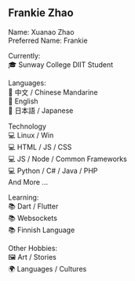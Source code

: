 ## Frankie Zhao

Name: Xuanao Zhao  
Preferred Name: Frankie  

Currently:  
🎓 Sunway College DIIT Student

Languages:  
💬 中文 / Chinese Mandarine  
💬 English  
💬 日本語 / Japanese  

Technology  
💻 Linux / Win  
💻 HTML / JS / CSS  
💻 JS / Node / Common Frameworks  
💻 Python / C# / Java / PHP  
And More ...  

Learning:  
📚 Dart / Flutter  
📚 Websockets  
📚 Finnish Language  

Other Hobbies:  
🖼️ Art / Stories  
🌍 Languages / Cultures  
